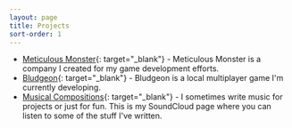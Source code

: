 ```yaml
---
layout: page
title: Projects
sort-order: 1
---
```


- [Meticulous Monster](https://meticulousmonster.com/){: target="_blank"} - Meticulous Monster is a company I created for my game development efforts.
- [Bludgeon](https://meticulousmonster.com/bludgeon){: target="_blank"} - Bludgeon is a local multiplayer game I'm currently developing.
- [Musical Compositions](https://soundcloud.com/user-650495731){: target="_blank"} - I sometimes write music for projects or just for fun. This is my SoundCloud page where you can listen to some of the stuff I've written.
